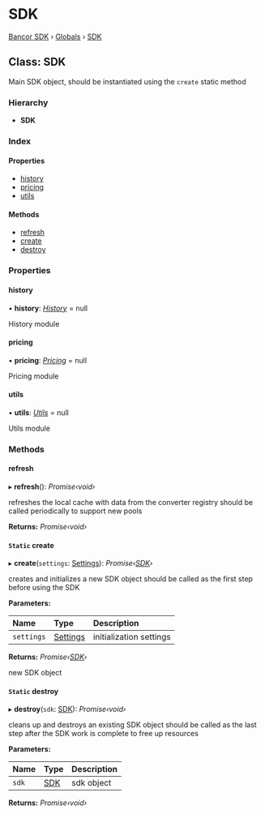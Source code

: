 # SDK

[Bancor SDK](../) › [Globals](../globals.md) › [SDK](sdk.md)

## Class: SDK

Main SDK object, should be instantiated using the `create` static method

### Hierarchy

* **SDK**

### Index

#### Properties

* [history](sdk.md#history)
* [pricing](sdk.md#pricing)
* [utils](sdk.md#utils)

#### Methods

* [refresh](sdk.md#refresh)
* [create](sdk.md#static-create)
* [destroy](sdk.md#static-destroy)

### Properties

#### history

• **history**: [_History_](history.md) = null

History module

#### pricing

• **pricing**: [_Pricing_](pricing.md) = null

Pricing module

#### utils

• **utils**: [_Utils_](utils.md) = null

Utils module

### Methods

#### refresh

▸ **refresh**\(\): _Promise‹void›_

refreshes the local cache with data from the converter registry should be called periodically to support new pools

**Returns:** _Promise‹void›_

#### `Static` create

▸ **create**\(`settings`: [Settings](../interfaces/settings.md)\): _Promise‹_[_SDK_](sdk.md)_›_

creates and initializes a new SDK object should be called as the first step before using the SDK

**Parameters:**

| Name | Type | Description |
| :--- | :--- | :--- |
| `settings` | [Settings](../interfaces/settings.md) | initialization settings |

**Returns:** _Promise‹_[_SDK_](sdk.md)_›_

new SDK object

#### `Static` destroy

▸ **destroy**\(`sdk`: [SDK](sdk.md)\): _Promise‹void›_

cleans up and destroys an existing SDK object should be called as the last step after the SDK work is complete to free up resources

**Parameters:**

| Name | Type | Description |
| :--- | :--- | :--- |
| `sdk` | [SDK](sdk.md) | sdk object |

**Returns:** _Promise‹void›_

